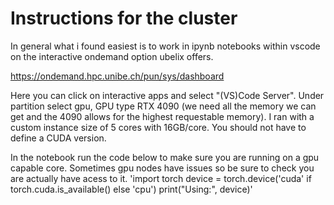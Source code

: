 # Instructions for the cluster

In general what i found easiest is to work in ipynb notebooks within vscode on the interactive ondemand option ubelix offers.

https://ondemand.hpc.unibe.ch/pun/sys/dashboard

Here you can click on interactive apps and select "(VS)Code Server". Under partition select gpu, GPU type RTX 4090 (we need all the memory we can get and the 4090 allows for the highest requestable memory). I ran with a custom instance size of 5 cores with 16GB/core. You should not have to define a CUDA version.

In the notebook run the code below to make sure you are running on a gpu capable core. Sometimes gpu nodes have issues so be sure to check you are actually have acess to it.
'import torch
device = torch.device('cuda' if torch.cuda.is_available() else 'cpu')
print("Using:", device)'



